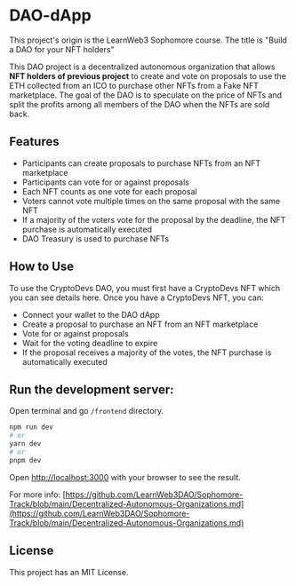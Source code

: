# DAO-dApp

This project's origin is the LearnWeb3 Sophomore course. The title is "Build a DAO for your NFT holders"

This DAO project is a decentralized autonomous organization that allows __NFT holders of previous project__ to create and vote on proposals to use the ETH collected from an ICO to purchase other NFTs from a Fake NFT marketplace. The goal of the DAO is to speculate on the price of NFTs and split the profits among all members of the DAO when the NFTs are sold back.

## Features

- Participants can create proposals to purchase NFTs from an NFT marketplace
- Participants can vote for or against proposals
- Each NFT counts as one vote for each proposal
- Voters cannot vote multiple times on the same proposal with the same NFT
- If a majority of the voters vote for the proposal by the deadline, the NFT purchase is automatically executed
- DAO Treasury is used to purchase NFTs

## How to Use

To use the CryptoDevs DAO, you must first have a CryptoDevs NFT which you can see details here. Once you have a CryptoDevs NFT, you can:

- Connect your wallet to the DAO dApp
- Create a proposal to purchase an NFT from an NFT marketplace
- Vote for or against proposals
- Wait for the voting deadline to expire
- If the proposal receives a majority of the votes, the NFT purchase is automatically executed

## Run the development server:

Open terminal and go `/frontend` directory.

```bash
npm run dev
# or
yarn dev
# or
pnpm dev
```

Open [http://localhost:3000](http://localhost:3000) with your browser to see the result.


For more info: [https://github.com/LearnWeb3DAO/Sophomore-Track/blob/main/Decentralized-Autonomous-Organizations.md](https://github.com/LearnWeb3DAO/Sophomore-Track/blob/main/Decentralized-Autonomous-Organizations.md)


## License

This project has an MIT License.

